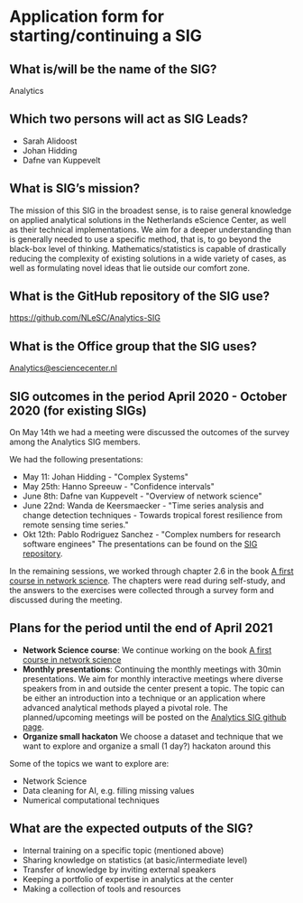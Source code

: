 # Application form for starting/continuing a SIG

## What is/will be the name of the SIG?
Analytics

## Which two persons will act as SIG Leads?
<!--  Please make sure to have two SIG leads to reduce bus factor.
      SIG leads are allowed to write the hours dedicated to organizing
      SIG activities under the R&D budget. Please mention in the notes the
      name of your SIG:
        Account: 000104
        Project: 020203
        Hour type: 00071
        Notes: Hours for X SIG
       -->
- Sarah Alidoost
- Johan Hidding
- Dafne van Kuppevelt

## What is SIG’s mission?
<!--  help text goes here  -->
The mission of this SIG in the broadest sense, is to raise general knowledge on applied analytical solutions in the Netherlands eScience Center, as well as their technical implementations. We aim for a deeper understanding than is generally needed to use a specific method, that is, to go beyond the black-box level of thinking. Mathematics/statistics is capable of drastically reducing the complexity of existing solutions in a wide variety of cases, as well as formulating novel ideas that lie outside our comfort zone.


## What is the GitHub repository of the SIG use?
<!--  Please transfer your SIG existing repo to this GitHub organization  -->
<https://github.com/NLeSC/Analytics-SIG>

## What is the Office group that the SIG uses?
Analytics@esciencecenter.nl

## SIG outcomes in the period April 2020 - October 2020 (for existing SIGs)
On May 14th we had a meeting were discussed the outcomes of the survey among the Analytics SIG members. 

We had the following presentations:
- May 11: Johan Hidding - "Complex Systems"
- May 25th: Hanno Spreeuw - "Confidence intervals"
- June 8th: Dafne van Kuppevelt - "Overview of network science"
- June 22nd: Wanda de Keersmaecker - "Time series analysis and change detection techniques - Towards tropical forest resilience from remote sensing time series."
- Okt 12th: Pablo Rodriguez Sanchez - "Complex numbers for research software enginees"
The presentations can be found on the [SIG repository](https://github.com/NLeSC/Analytics-SIG).

In the remaining sessions, we worked through chapter 2.6 in the book [A first course in network science](https://www.cambridge.org/highereducation/books/a-first-course-in-network-science/EE22722F27519D8BB1443C7225C57BAF). The chapters were read during self-study, and the answers to the exercises were collected through a survey form and discussed during the meeting.

## Plans for the period until the end of April 2021

- **Network Science course**: We continue working on the book [A first course in network science](https://www.cambridge.org/highereducation/books/a-first-course-in-network-science/EE22722F27519D8BB1443C7225C57BAF)
- **Monthly presentations**: Continuing the monthly meetings with 30min presentations. We aim for monthly interactive meetings where diverse speakers from in and outside the center present a topic. The topic can be either an introduction into a technique or an application where advanced analytical methods played a pivotal role. The planned/upcoming meetings will be posted on the [Analytics SIG github page](https://github.com/NLeSC/Analytics-SIG).
- **Organize small hackaton** We choose a dataset and technique that we want to explore and organize a small (1 day?) hackaton around this

Some of the topics we want to explore are:
- Network Science
- Data cleaning for AI, e.g. filling missing values
- Numerical computational techniques

## What are the expected outputs of the SIG?
- Internal training on a specific topic (mentioned above)
- Sharing knowledge on statistics (at basic/intermediate level)
- Transfer of knowledge by inviting external speakers
- Keeping a portfolio of expertise in analytics at the center
- Making a collection of tools and resources

